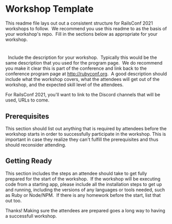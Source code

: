 # Workshop Template

This readme file lays out out a consistent structure for RailsConf 2021 workshops to follow.  We recommend you use this readme to as the basis of your workshop's repo.  Fill in the sections below as appropriate for your workshop.

# <Workshop Name>
 
Include the description for your workshop.  Typically this would be the same description that you used for the program page.  We do recommend you make it clear this is part of the conference and link back to the conference program page at <http://rubyconf.org>.  A good description should include what the workshop covers, what the attendees will get out of the workshop, and the expected skill level of the attendees.

For RailsConf 2021, you'll want to link to the Discord channels that will be used, URLs to come.

## Prerequisites

This section should list out anything that is required by attendees before the workshop starts in order to successfully participate in the workshop.  This is important in case they realize they can't fulfill the prerequisites and thus should reconsider attending.


## Getting Ready

This section includes the steps an attendee should take to get fully prepared for the start of the workshop.  If the workshop will be executing code from a starting app, please include all the installation steps to get up and running, including the versions of any languages or tools needed, such as Ruby or Node/NPM.  If there is any homework before the start, list that out too.

Thanks! Making sure the attendees are prepared goes a long way to having a successfull workshop.

